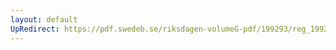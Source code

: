 ```yaml
---
layout: default
UpRedirect: https://pdf.swedeb.se/riksdagen-volumeG-pdf/199293/reg_199293/reg_199293_0251.pdf
---
```

